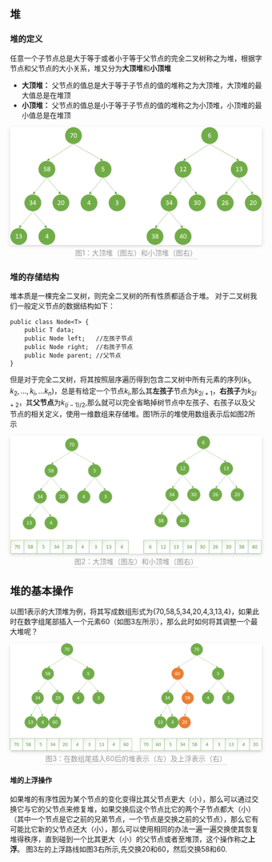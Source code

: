 ## 堆
### 堆的定义
任意一个子节点总是大于等于或者小于等于父节点的完全二叉树称之为堆，根据字节点和父节点的大小关系，堆又分为**大顶堆**和**小顶堆**

- **大顶堆：** 父节点的值总是大于等于子节点的值的堆称之为大顶堆，大顶堆的最大值总是在堆顶
- **小顶堆：** 父节点的值总是小于等于子节点的值的堆称之为小顶堆，小顶堆的最小值总是在堆顶
<center>
    <img style="border-radius: 0.3125em;
    box-shadow: 0 2px 4px 0 rgba(34,36,38,.12),0 2px 10px 0 rgba(34,36,38,.08);
    "
    src="./pic/大顶堆和小顶堆.png">
    <br>
    <div style="color:orange; border-bottom: 1px solid #d9d9d9;
    display: inline-block;
    color: #999;
    padding: 2px;">图1：大顶堆（图左）和小顶堆（图右）</div>
</center>

### 堆的存储结构
堆本质是一棵完全二叉树，则完全二叉树的所有性质都适合于堆。
对于二叉树我们一般定义节点的数据结构如下：
```
public class Node<T> {
    public T data;
    public Node left;   //左孩子节点
    public Node right;  //右孩子节点  
    public Node parent; //父节点
}
```
但是对于完全二叉树，将其按照层序遍历得到包含二叉树中所有元素的序列(${k_1,k_2,...,k_i,...k_n}$)，总是有给定一个节点$k_i$,那么其**左孩子**节点为$k_{2i+1}$，**右孩子**为$k_{2i+2}$，其**父节点**为$k_{(i-1)/2}$,那么就可以完全省略掉树节点中左孩子、右孩子以及父节点的相关定义，使用一维数组来存储堆。图1所示的堆使用数组表示后如图2所示

<center>
    <img style="border-radius: 0.3125em;
    box-shadow: 0 2px 4px 0 rgba(34,36,38,.12),0 2px 10px 0 rgba(34,36,38,.08);
    "
    src="./pic/大顶堆和小顶堆的数组表示.png">
    <br>
    <div style="color:orange; border-bottom: 1px solid #d9d9d9;
    display: inline-block;
    color: #999;
    padding: 2px;">图2：大顶堆（图左）和小顶堆（图右）</div>
</center>

## 堆的基本操作
以图1表示的大顶堆为例，将其写成数组形式为{70,58,5,34,20,4,3,13,4}，如果此时在数字组尾部插入一个元素60（如图3左所示），那么此时如何将其调整一个最大堆呢？

<center>
    <img style="border-radius: 0.3125em;
    box-shadow: 0 2px 4px 0 rgba(34,36,38,.12),0 2px 10px 0 rgba(34,36,38,.08);
    "
    src="./pic/大顶堆插入元素.png">
    <br>
    <div style="color:orange; border-bottom: 1px solid #d9d9d9;
    display: inline-block;
    color: #999;
    padding: 2px;">图3：在数组尾插入60后的堆表示（左）及上浮表示（右）</div>
</center>

#### 堆的上浮操作
如果堆的有序性因为某个节点的变化变得比其父节点更大（小），那么可以通过交换它与它的父节点来修复堆，如果交换后这个节点比它的两个子节点都大（小）（其中一个节点是它之前的兄弟节点，一个节点是交换之前的父节点），那么它有可能比它新的父节点还大（小），那么可以使用相同的办法一遍一遍交换使其恢复堆得秩序，直到碰到一个比其更大（小）的父节点或者至堆顶，这个操作称之**上浮**。
图3左的上浮路线如图3右所示,先交换20和60，然后交换58和60.




